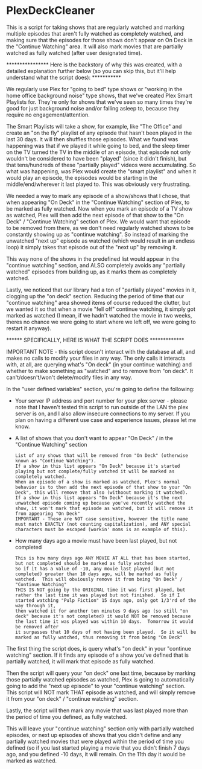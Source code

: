 # PlexDeckCleaner
This is a script for taking shows that are regularly watched and marking multiple episodes that aren't fully watched as completely watched, and making sure that the episodes for those shows don't appear on On Deck in the "Continue Watching" area.  It will also mark movies that are partially watched as fully watched (after user designated time).


**************** Here is the backstory of why this was created, with a detailed explanation further below (so you can skip this, but it'll help understand what the script does): ***********

We regularly use Plex for "going to bed" type shows or "working in the home office background noise" type shows, that we've created Plex Smart Playlists for.  They're only for shows that we've seen so many times they're good for just background noise and/or falling asleep to, because they require no engagement/attention.

The Smart Playlists will take a show, for example, like "The Office" and create an "on the fly" playlist of any episode that hasn't been played in the last 30 days.  It will then shuffles those episodes.  What we found was happening was that if we played it while going to bed, and the sleep timer on the TV turned the TV in the middle of an episode, that episode not only wouldn't be considered to have been "played" (since it didn't finish), but that tens/hundreds of these "partially played" videos were accumulating.  So what was happening, was Plex would create the "smart playlist" and when it would play an episode, the episodes would be starting in the middle/end/wherever it last played to.  This was obviously very frustrating.

We needed a way to mark any episode of a show/shows that I chose, that when appearing "On Deck" in the "Continue Watching" section of Plex, to be marked as fully watched.  Now when you mark an episode of a TV show as watched, Plex will then add the next episode of that show to the "On Deck" / "Continue Watching" section of Plex.  We would want that episode to be removed from there, as we don't need regularly watched shows to be constantly showing up as "continue watching".  So instead of marking the unwatched "next up" episode as watched (which would result in an endless loop) it simply takes that episode out of the "next up" by removing it.

This way none of the shows in the predefined list would appear in the "continue watching" section, and ALSO completely avoids any "partially watched" episodes from building up, as it marks them as completely watched.

Lastly, we noticed that our library had a ton of "partially played" movies in it, clogging up the "on deck" section.  Reducing the period of time that our "continue watching" area showed items of course reduced the clutter, but we wanted it so that when a movie "fell off" continue watching, it simply got marked as watched (I mean, if we hadn't watched the movie in two weeks, theres no chance we were going to start where we left off, we were going to restart it anyway).







****** SPECIFICALLY, HERE IS WHAT THE SCRIPT DOES *************




IMPORTANT NOTE - this script doesn't interact with the database at all, and makes no calls to modify your files in any way.  The only calls it interacts with, at all, are querying what's "On deck" (in your continue watching) and whether to make something as "watched" and to remove from "on deck".  It can't/doesn't/won't delete/modify files in any way.



In the "user defined variables" section, you're going to define the following:

  - Your server IP address and port number for your plex server - please note that I haven't tested this script to run outside of the LAN the plex server is on, and I also allow insecure connections to my server.  If you plan on having a different use case and experience issues, please let me know.
 
 
 
  - A list of shows that you don't want to appear "On Deck" / in the "Continue Watching" section
  
		List of any shows that will be removed from "On Deck" (otherwise known as "Continue Watching").
		If a show in this list appears "On Deck" because it's started playing but not complete/fully watched it will be marked as completely watched.
		When an episode of a show is marked as watched, Plex's normal behavior is to then add the next episode of that show to your "On Deck", this will remove that also (withoout marking it watched).
		If a show in this list appears "On Deck" because it's the next unwatched episode coming up because you've recently watched the show, it won't mark that episode as watched, but it will remove it from appearing "On Deck"
		IMPORTANT - These are NOT case sensitive, however the title name must match EXACTLY (not counting capitalization), and ANY special characters must be escaped (workin' moms is an example of this).
  
  
  
  - How many days ago a movie must have been last played, but not completed
  
		This is how many days ago ANY MOVIE AT ALL that has been started, but not completed should be marked as fully watched
		So if it has a value of -10, any movie last played (but not completed) greater than 10 days ago, will be marked as fully watched.  This will obviously remove it from being "On Deck" / "Continue Watching"
		THIS IS NOT going by the ORIGINAL time it was first played, but rather the last time it was played but not finished.  So if I started watching "Pulp Fiction" 15 days ago, only got 1/3'rd of the way through it,
		then watched it for another ten minutes 9 days ago (so still "on deck" because it's not completed) it would NOT be removed because the last time it was played was within 10 days.  Tomorrow it would be removed after
		it surpasses that 10 days of not having been played.  So it will be marked as fully watched, thus removing it from being "On Deck"
  
  


The first thing the script does, is query what's "on deck" in your "continue watching" section.  If it finds any episode of a show you've defined that is partially watched, it will mark that episode as fully watched.

Then the script will query your "on deck" one last time, because by marking those partially watched episodes as watched, Plex is going to automatically going to add the "next up episode" to your "continue watching" section.  This script will NOT mark THAT episode as watched, and will simply remove it from your "on deck" / "continue watching" section.

Lastly, the script will then mark any movie that was last played more than the period of time you defined, as fully watched.

This will leave your "continue watching" section only with partially watched episodes, or next up episodes of shows that you didn't define and any partially watched movies that were played within the period of time you defined (so if you last started playing a movie that you didn't finish 7 days ago, and you defined -10 days, it will remain.  On the 11th day it would be marked as watched.